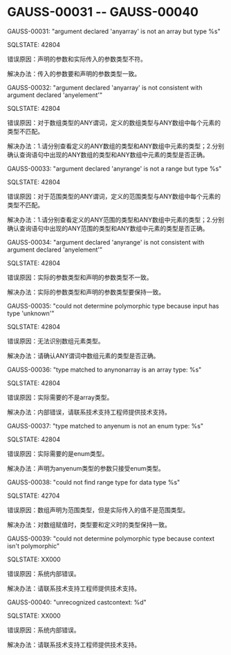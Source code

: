 # GAUSS-00031 -- GAUSS-00040<a name="ZH-CN_TOPIC_0302072926"></a>

GAUSS-00031: "argument declared 'anyarray' is not an array but type %s"

SQLSTATE: 42804

错误原因：声明的参数和实际传入的参数类型不符。

解决办法：传入的参数要和声明的参数类型一致。

GAUSS-00032: "argument declared 'anyarray' is not consistent with argument declared 'anyelement'"

SQLSTATE: 42804

错误原因：对于数组类型的ANY谓词，定义的数组类型与ANY数组中每个元素的类型不匹配。

解决办法：1.请分别查看定义的ANY数组的类型和ANY数组中元素的类型；2.分别确认查询语句中出现的ANY数组的类型和ANY数组中元素的类型是否正确。

GAUSS-00033: "argument declared 'anyrange' is not a range but type %s"

SQLSTATE: 42804

错误原因：对于范围类型的ANY谓词，定义的范围类型与ANY数组中每个元素的类型不匹配。

解决办法：1.请分别查看定义的ANY范围的类型和ANY数组中元素的类型；2.分别确认查询语句中出现的ANY范围的类型和ANY数组中元素的类型是否正确。

GAUSS-00034: "argument declared 'anyrange' is not consistent with argument declared 'anyelement'"

SQLSTATE: 42804

错误原因：实际的参数类型和声明的参数类型不一致。

解决办法：实际的参数类型和声明的参数类型要保持一致。

GAUSS-00035: "could not determine polymorphic type because input has type 'unknown'"

SQLSTATE: 42804

错误原因：无法识别数组元素类型。

解决办法：请确认ANY谓词中数组元素的类型是否正确。

GAUSS-00036: "type matched to anynonarray is an array type: %s"

SQLSTATE: 42804

错误原因：实际需要的不是array类型。

解决办法：内部错误，请联系技术支持工程师提供技术支持。

GAUSS-00037: "type matched to anyenum is not an enum type: %s"

SQLSTATE: 42804

错误原因：实际需要的是enum类型。

解决办法：声明为anyenum类型的参数只接受enum类型。

GAUSS-00038: "could not find range type for data type %s"

SQLSTATE: 42704

错误原因：数组声明为范围类型，但是实际传入的值不是范围类型。

解决办法：对数组赋值时，类型要和定义时的类型保持一致。

GAUSS-00039: "could not determine polymorphic type because context isn't polymorphic"

SQLSTATE: XX000

错误原因：系统内部错误。

解决办法：请联系技术支持工程师提供技术支持。

GAUSS-00040: "unrecognized castcontext: %d"

SQLSTATE: XX000

错误原因：系统内部错误。

解决办法：请联系技术支持工程师提供技术支持。

